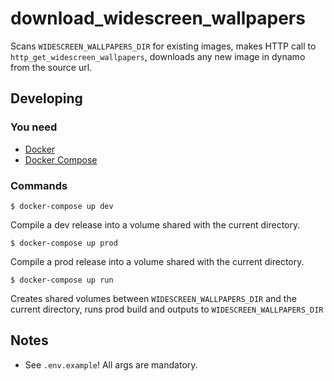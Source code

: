 # download_widescreen_wallpapers

Scans `WIDESCREEN_WALLPAPERS_DIR` for existing images, makes HTTP call to `http_get_widescreen_wallpapers`, downloads any new image in dynamo from the source url.

## Developing

### You need

- [Docker](https://www.docker.com/)
- [Docker Compose](https://docs.docker.com/compose/)

### Commands

```
$ docker-compose up dev
```

Compile a dev release into a volume shared with the current directory.

```
$ docker-compose up prod
```

Compile a prod release into a volume shared with the current directory.

```
$ docker-compose up run
```

Creates shared volumes between `WIDESCREEN_WALLPAPERS_DIR` and the current directory, runs prod build and outputs to `WIDESCREEN_WALLPAPERS_DIR`

## Notes

- See `.env.example`!  All args are mandatory.